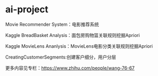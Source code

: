 # ai-project

Movie Recommender System：电影推荐系统

Kaggle BreadBasket Analysis：面包房购物篮关联规则挖掘Apriori

Kaggle MovieLens Ananlysis：MovieLens电影分类关联规则挖掘Apriori

CreatingCustomerSegments:创建客户细分，用户分层

更多内容见专栏：https://www.zhihu.com/people/wang-76-67
